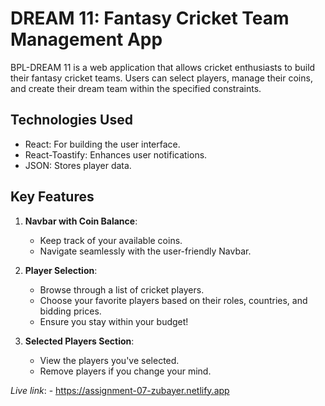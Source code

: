# DREAM 11: Fantasy Cricket Team Management App

BPL-DREAM 11 is a web application that allows cricket enthusiasts to build their fantasy cricket teams. Users can select players, manage their coins, and create their dream team within the specified constraints.

## Technologies Used
- React: For building the user interface.
- React-Toastify: Enhances user              notifications.
- JSON: Stores player data.


## Key Features
1. **Navbar with Coin Balance**:
   - Keep track of your available coins.
   - Navigate seamlessly with the user-friendly Navbar.

2. **Player Selection**:
   - Browse through a list of cricket players.
   - Choose your favorite players based on their roles, countries, and bidding prices.
   - Ensure you stay within your budget!

3. **Selected Players Section**:
   - View the players you've selected.
   - Remove players if you change your mind.


*Live link*: - https://assignment-07-zubayer.netlify.app 




